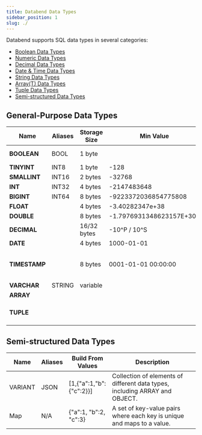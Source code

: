 ```yaml
---
title: Databend Data Types
sidebar_position: 1
slug: ./
---
```


Databend supports SQL data types in several categories:
* [Boolean Data Types](00-data-type-logical-types.md)
* [Numeric Data Types](10-data-type-numeric-types.md)
* [Decimal Data Types](11-data-type-decimal-types.md)
* [Date & Time Data Types](20-data-type-time-date-types.md)
* [String Data Types](30-data-type-string-types.md)
* [Array(T) Data Types](40-data-type-array-types.md)
* [Tuple Data Types](41-data-type-tuple-types.md)
* [Semi-structured Data Types](42-data-type-semi-structured-types.md)

## General-Purpose Data Types

| Name          | Aliases | Storage Size | Min Value                | Max Value                      | Description                                                             |
|---------------|---------|--------------|--------------------------|--------------------------------|-------------------------------------------------------------------------|
| **BOOLEAN**   | BOOL    | 1 byte       |                          |                                | Logical boolean (true/false)                                            |
| **TINYINT**   | INT8    | 1 byte       | -128                     | 127                            |                                                                         |
| **SMALLINT**  | INT16   | 2 bytes      | -32768                   | 32767                          |                                                                         |
| **INT**       | INT32   | 4 bytes      | -2147483648              | 2147483647                     |                                                                         |
| **BIGINT**    | INT64   | 8 bytes      | -9223372036854775808     | 9223372036854775807            |                                                                         |
| **FLOAT**     |         | 4 bytes      | -3.40282347e+38          | 3.40282347e+38                 |                                                                         |
| **DOUBLE**    |         | 8 bytes      | -1.7976931348623157E+308 | 1.7976931348623157E+308        |                                                                         |
| **DECIMAL**   |         | 16/32 bytes  |    -10^P / 10^S          |      10^P / 10^S               |                                                                         |
| **DATE**      |         | 4 bytes      | 1000-01-01               | 9999-12-31                     | YYYY-MM-DD                                                              |
| **TIMESTAMP** |         | 8 bytes      | 0001-01-01 00:00:00      | 9999-12-31 23:59:59.999999 UTC | YYYY-MM-DD hh:mm:ss[.fraction], up to microseconds (6 digits) precision |
| **VARCHAR**   | STRING  | variable     |                          |                                |                                                                         |
| **ARRAY**     |         |              |                          |                                | [1,2,3]                                                                 |
| **TUPLE**     |         |              |                          |                                | ('2023-02-14 08:00:00','Valentine's Day')                               |

## Semi-structured Data Types

| Name    | Aliases | Build From Values       | Description                                                                 |
|---------|---------|-------------------------|-----------------------------------------------------------------------------|
| VARIANT | JSON    | [1,{"a":1,"b":{"c":2}}] | Collection of elements of different data types, including ARRAY and OBJECT. |
| Map     | N/A     | {"a":1, "b":2, "c":3}   | A set of key-value pairs where each key is unique and maps to a value.      |                             |

